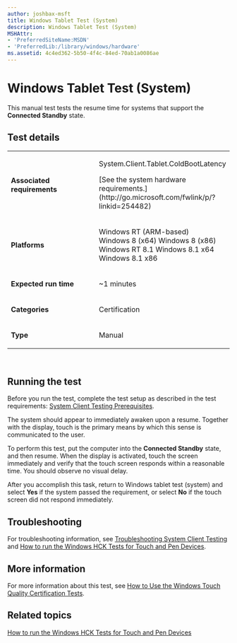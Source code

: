 ```yaml
---
author: joshbax-msft
title: Windows Tablet Test (System)
description: Windows Tablet Test (System)
MSHAttr:
- 'PreferredSiteName:MSDN'
- 'PreferredLib:/library/windows/hardware'
ms.assetid: 4c4ed362-5b50-4f4c-84ed-70ab1a0086ae
---
```


# Windows Tablet Test (System)


This manual test tests the resume time for systems that support the **Connected Standby** state.

## Test details


<table>
<colgroup>
<col width="50%" />
<col width="50%" />
</colgroup>
<tbody>
<tr class="odd">
<td><p><strong>Associated requirements</strong></p></td>
<td><p>System.Client.Tablet.ColdBootLatency</p>
<p>[See the system hardware requirements.](http://go.microsoft.com/fwlink/p/?linkid=254482)</p></td>
</tr>
<tr class="even">
<td><p><strong>Platforms</strong></p></td>
<td><p>Windows RT (ARM-based) Windows 8 (x64) Windows 8 (x86) Windows RT 8.1 Windows 8.1 x64 Windows 8.1 x86</p></td>
</tr>
<tr class="odd">
<td><p><strong>Expected run time</strong></p></td>
<td><p>~1 minutes</p></td>
</tr>
<tr class="even">
<td><p><strong>Categories</strong></p></td>
<td><p>Certification</p></td>
</tr>
<tr class="odd">
<td><p><strong>Type</strong></p></td>
<td><p>Manual</p></td>
</tr>
</tbody>
</table>

 

## Running the test


Before you run the test, complete the test setup as described in the test requirements: [System Client Testing Prerequisites](system-client-testing-prerequisites.md).

The system should appear to immediately awaken upon a resume. Together with the display, touch is the primary means by which this sense is communicated to the user.

To perform this test, put the computer into the **Connected Standby** state, and then resume. When the display is activated, touch the screen immediately and verify that the touch screen responds within a reasonable time. You should observe no visual delay.

After you accomplish this task, return to Windows tablet test (system) and select **Yes** if the system passed the requirement, or select **No** if the touch screen did not respond immediately.

## Troubleshooting


For troubleshooting information, see [Troubleshooting System Client Testing](troubleshooting-system-client-testing.md) and [How to run the Windows HCK Tests for Touch and Pen Devices](how-to-run-the-windows-hck-tests-for-touch-and-pen-devices.md#hiderrors).

## More information


For more information about this test, see [How to Use the Windows Touch Quality Certification Tests](http://go.microsoft.com/fwlink/p/?LinkId=265757).

## Related topics


[How to run the Windows HCK Tests for Touch and Pen Devices](how-to-run-the-windows-hck-tests-for-touch-and-pen-devices.md)

 

 







